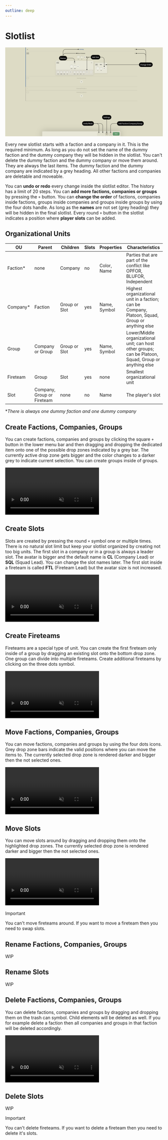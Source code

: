 ```yaml
---
outline: deep
---
```


# Slotlist

![Slotlist Overview](../images/slotlist/slotlist-overview.webp "Slotlist Overview")

Every new slotlist starts with a faction and a company in it. This is the required minimum. As long as you do not set the name of the dummy faction and the dummy company they will be hidden in the slotlist. You can't delete the dummy faction and the dummy company or move them around. They are always the last items. The dummy faction and the dummy company are indicated by a grey heading. All other factions and companies are deletable and moveable.

You can **undo or redo** every change inside the slotlist editor. The history has a limit of 20 steps. You can **add more factions, companies or groups** by pressing the `+` button. You can **change the order** of factions, companies inside factions, groups inside companies and groups inside groups by using the four dots handle. As long as the **names** are not set (grey heading) they will be hidden in the final slotlist. Every round `+` button in the slotlist indicates a position where **player slots** can be added.

## Organizational Units

| OU       | Parent                     | Children       | Slots | Properties   | Characteristics |
| ---      | ------                     | --------       | ----- | ----------   | --------------- |
| Faction* | none                       | Company        | no    | Color, Name  | Parties that are part of the conflict like OPFOR, BLUFOR, Independent |
| Company* | Faction                    | Group or Slot  | yes   | Name, Symbol | Highest organizational unit in a faction; can be Company, Platoon, Squad, Group or anything else |
| Group    | Company or Group           | Group or Slot  | yes   | Name, Symbol | Lower/Middle organizational unit; can host other groups; can be Platoon, Squad, Group or anything else |
| Fireteam | Group                      | Slot           | yes   | none         | Smallest organizational unit |
| Slot     | Company, Group or Fireteam | none           | no    | Name         | The player's slot |

\**There is always one dummy faction and one dummy company*

## Create Factions, Companies, Groups

You can create factions, companies and groups by clicking the square `+` button in the lower menu bar and then dragging and dropping the dedicated item onto one of the possible drop zones indicated by a grey bar. The currently active drop zone gets bigger and the color changes to a darker grey to indicate current selection. You can create groups inside of groups.

<video controls autoplay muted><source src="../videos/slotlist/create-factions-companies-groups.webm" type="video/webm">Your browser does not support the video tag.</video>

## Create Slots

Slots are created by pressing the round `+` symbol one or multiple times. There is no natural slot limit but keep your slotlist organized by creating not too big units. The first slot in a company or in a group is always a leader slot. The avatar is bigger and the default name is **CL** (Company Lead) or **SQL** (Squad Lead). You can change the slot names later. The first slot inside a fireteam is called **FTL** (Fireteam Lead) but the avatar size is not increased.

<video controls autoplay muted><source src="../videos/slotlist/create-slots.webm" type="video/webm">Your browser does not support the video tag.</video>

## Create Fireteams

Fireteams are a special type of unit. You can create the first fireteam only inside of a group by dragging an existing slot onto the bottom drop zone. One group can divide into multiple fireteams. Create additional fireteams by clicking on the three dots symbol.

<video controls autoplay muted><source src="../videos/slotlist/create-fireteams.webm" type="video/webm">Your browser does not support the video tag.</video>

## Move Factions, Companies, Groups

You can move factions, companies and groups by using the four dots icons. Grey drop zone bars indicate the valid positions where you can move the items to. The currently selected drop zone is rendered darker and bigger then the not selected ones.

<video controls autoplay muted><source src="../videos/slotlist/move-factions-companies-groups.webm">Your browser does not support the video tag.</video>

## Move Slots

You can move slots around by dragging and dropping them onto the highlighted drop zones. The currently selected drop zone is rendered darker and bigger then the not selected ones.

<video controls autoplay muted><source src="../videos/slotlist/move-slots.webm">Your browser does not support the video tag.</video>

> [!IMPORTANT]
> You can't move fireteams around. If you want to move a fireteam then you need to swap slots.

## Rename Factions, Companies, Groups

WIP

## Rename Slots

WIP

## Delete Factions, Companies, Groups

You can delete factions, companies and groups by dragging and dropping them on the trash can symbol. Child elements will be deleted as well. If you for example delete a faction then all companies and groups in that faction will be deleted accordingly.

<video controls autoplay muted><source src="../videos/slotlist/delete-factions-companies-groups.webm">Your browser does not support the video tag.</video>

## Delete Slots

WIP

> [!IMPORTANT]
> You can't delete fireteams. If you want to delete a fireteam then you need to delete it's slots.
